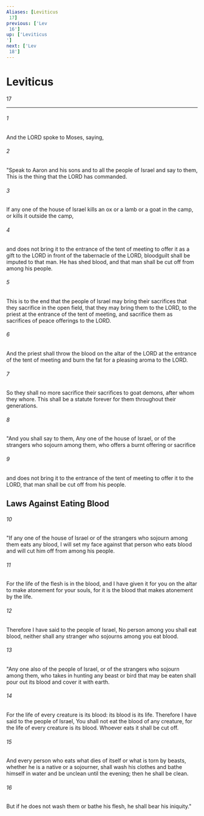 ```yaml
---
Aliases: [Leviticus 17]
previous: ['Lev 16']
up: ['Leviticus']
next: ['Lev 18']
---
```

# Leviticus 17

***
 

###### 1 
And the LORD spoke to Moses, saying,  

###### 2 
"Speak to Aaron and his sons and to all the people of Israel and say to them, This is the thing that the LORD has commanded.  

###### 3 
If any one of the house of Israel kills an ox or a lamb or a goat in the camp, or kills it outside the camp,  

###### 4 
and does not bring it to the entrance of the tent of meeting to offer it as a gift to the LORD in front of the tabernacle of the LORD, bloodguilt shall be imputed to that man. He has shed blood, and that man shall be cut off from among his people.  

###### 5 
This is to the end that the people of Israel may bring their sacrifices that they sacrifice in the open field, that they may bring them to the LORD, to the priest at the entrance of the tent of meeting, and sacrifice them as sacrifices of peace offerings to the LORD.  

###### 6 
And the priest shall throw the blood on the altar of the LORD at the entrance of the tent of meeting and burn the fat for a pleasing aroma to the LORD.  

###### 7 
So they shall no more sacrifice their sacrifices to goat demons, after whom they whore. This shall be a statute forever for them throughout their generations.  

###### 8 
"And you shall say to them, Any one of the house of Israel, or of the strangers who sojourn among them, who offers a burnt offering or sacrifice  

###### 9 
and does not bring it to the entrance of the tent of meeting to offer it to the LORD, that man shall be cut off from his people.  ## Laws Against Eating Blood  

###### 10 
"If any one of the house of Israel or of the strangers who sojourn among them eats any blood, I will set my face against that person who eats blood and will cut him off from among his people.  

###### 11 
For the life of the flesh is in the blood, and I have given it for you on the altar to make atonement for your souls, for it is the blood that makes atonement by the life.  

###### 12 
Therefore I have said to the people of Israel, No person among you shall eat blood, neither shall any stranger who sojourns among you eat blood.  

###### 13 
"Any one also of the people of Israel, or of the strangers who sojourn among them, who takes in hunting any beast or bird that may be eaten shall pour out its blood and cover it with earth.  

###### 14 
For the life of every creature is its blood: its blood is its life. Therefore I have said to the people of Israel, You shall not eat the blood of any creature, for the life of every creature is its blood. Whoever eats it shall be cut off.  

###### 15 
And every person who eats what dies of itself or what is torn by beasts, whether he is a native or a sojourner, shall wash his clothes and bathe himself in water and be unclean until the evening; then he shall be clean.  

###### 16 
But if he does not wash them or bathe his flesh, he shall bear his iniquity."
